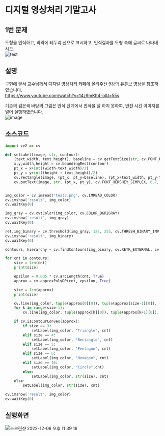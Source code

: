 디지털 영상처리 기말고사
==================
1번 문제
---
도형을 인식하고, 외곽에 테두리 선으로 표시하고, 인식결과를 도형 속에 글씨로 나타내시오.   
![test](https://user-images.githubusercontent.com/105781767/206727809-4a5f74fb-60c1-4cd4-8f37-de88d9da7625.png)   

설명
---
구현에 앞서 교수님께서 디지털 영상처리 카페에 올려주신 9강의 유튜브 영상을 참조하였습니다.   
https://www.youtube.com/watch?v=14z9mKlt4-o&t=55s   

기존의 검은색 바탕의 그림은 인식 단계에서 인식을 잘 하지 못하여, 반전 시킨 이미지를 넣어 실행하였습니다.   
![image](https://user-images.githubusercontent.com/105781767/206728335-9c8d575f-1315-41f2-a118-683508413ee5.png)

소스코드
---
~~~py
import cv2 as cv

def setLabel(image, str, contour):
    (text_width, text_height), baseline = cv.getTextSize(str, cv.FONT_HERSHEY_SIMPLEX, 0.7, 1)
    x,y,width,height = cv.boundingRect(contour)
    pt_x = x+int((width-text_width)/2)
    pt_y = y+int((height + text_height)/2)
    cv.rectangle(image, (pt_x, pt_y+baseline), (pt_x+text_width, pt_y-text_height), (200,200,200), cv.FILLED)
    cv.putText(image, str, (pt_x, pt_y), cv.FONT_HERSHEY_SIMPLEX, 0.7, (0,0,0), 1, 8)


img_color = cv.imread('test3.png', cv.IMREAD_COLOR)
cv.imshow('result', img_color)
cv.waitKey(0)

img_gray = cv.cvtColor(img_color, cv.COLOR_BGR2GRAY)
cv.imshow('result', img_gray)
cv.waitKey(0)

ret,img_binary = cv.threshold(img_gray, 127, 255, cv.THRESH_BINARY_INV|cv.THRESH_OTSU)
cv.imshow('result', img_binary)
cv.waitKey(0)

contours, hierarchy = cv.findContours(img_binary, cv.RETR_EXTERNAL, cv.CHAIN_APPROX_SIMPLE)

for cnt in contours:
    size = len(cnt)
    print(size)

    epsilon = 0.005 * cv.arcLength(cnt, True)
    approx = cv.approxPolyDP(cnt, epsilon, True)

    size = len(approx)
    print(size)

    cv.line(img_color, tuple(approx[0][0]), tuple(approx[size-1][0]), (0, 255, 0), 3)
    for k in range(size-1):
        cv.line(img_color, tuple(approx[k][0]), tuple(approx[k+1][0]), (0, 255, 0), 3)

    if cv.isContourConvex(approx):
        if size == 3:
            setLabel(img_color, "Triangle", cnt)
        elif size == 4:
            setLabel(img_color, "Rectangle", cnt)
        elif size == 5:
            setLabel(img_color, "Pentagon", cnt)
        elif size == 6:
            setLabel(img_color, "Hexagon", cnt)
        elif size == 16:
            setLabel(img_color, "Circle",cnt)
        else:
            setLabel(img_color, str(size), cnt)
    else:
        setLabel(img_color, str(size), cnt)

cv.imshow('result', img_color)
cv.waitKey(0)
~~~
실행화면
---
![스크린샷 2022-12-09 오후 11 39 19](https://user-images.githubusercontent.com/105781767/206729380-8d9b44ac-2a8e-466e-86db-0a8f09c9752f.png)
